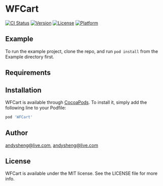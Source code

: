 # WFCart

[![CI Status](http://img.shields.io/travis/andysheng@live.com/WFCart.svg?style=flat)](https://travis-ci.org/andysheng@live.com/WFCart)
[![Version](https://img.shields.io/cocoapods/v/WFCart.svg?style=flat)](http://cocoapods.org/pods/WFCart)
[![License](https://img.shields.io/cocoapods/l/WFCart.svg?style=flat)](http://cocoapods.org/pods/WFCart)
[![Platform](https://img.shields.io/cocoapods/p/WFCart.svg?style=flat)](http://cocoapods.org/pods/WFCart)

## Example

To run the example project, clone the repo, and run `pod install` from the Example directory first.

## Requirements

## Installation

WFCart is available through [CocoaPods](http://cocoapods.org). To install
it, simply add the following line to your Podfile:

```ruby
pod 'WFCart'
```

## Author

andysheng@live.com, andysheng@live.com

## License

WFCart is available under the MIT license. See the LICENSE file for more info.
